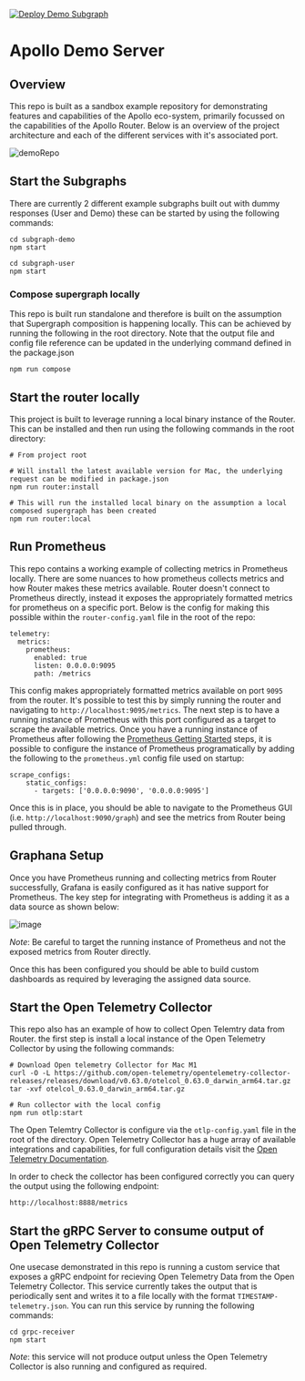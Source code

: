 [![Deploy Demo Subgraph](https://github.com/JoeDevine/apollo-demo-server/actions/workflows/demo.yaml/badge.svg)](https://github.com/JoeDevine/apollo-demo-server/actions/workflows/demo.yaml)

# Apollo Demo Server

## Overview

This repo is built as a sandbox example repository for demonstrating features and capabilities of the Apollo eco-system, primarily focussed on the capabilities of the Apollo Router. Below is an overview of the project architecture and each of the different services with it's associated port.

![demoRepo](https://user-images.githubusercontent.com/10652753/214587816-b753169a-41e1-4283-967c-7a0fba3646cd.png)

## Start the Subgraphs

There are currently 2 different example subgraphs built out with dummy responses (User and Demo) these can be started by using the following commands:

```
cd subgraph-demo
npm start
```

```
cd subgraph-user
npm start
```

### Compose supergraph locally

This repo is built run standalone and therefore is built on the assumption that Supergraph composition is happening locally. This can be achieved by running the following in the root directory. Note that the output file and config file reference can be updated in the underlying command defined in the package.json

```
npm run compose
```

## Start the router locally

This project is built to leverage running a local binary instance of the Router. This can be installed and then run using the following commands in the root directory:

```
# From project root

# Will install the latest available version for Mac, the underlying request can be modified in package.json
npm run router:install

# This will run the installed local binary on the assumption a local composed supergraph has been created
npm run router:local
```

## Run Prometheus

This repo contains a working example of collecting metrics in Prometheus locally. There are some nuances to how prometheus collects metrics and how Router makes these metrics available. Router doesn't connect to Prometheus directly, instead it exposes the appropriately formatted metrics for prometheus on a specific port. Below is the config for making this possible within the `router-config.yaml` file in the root of the repo:

```
telemetry:
  metrics:
    prometheus:
      enabled: true
      listen: 0.0.0.0:9095
      path: /metrics
```

This config makes appropriately formatted metrics available on port `9095` from the router. It's possible to test this by simply running the router and navigating to `http://localhost:9095/metrics`. The next step is to have a running instance of Prometheus with this port configured as a target to scrape the available metrics. Once you have a running instance of Prometheus after following the [Prometheus Getting Started](https://prometheus.io/docs/introduction/first_steps/) steps, it is possible to configure the instance of Prometheus programatically by adding the following to the `prometheus.yml` config file used on startup:

```
scrape_configs:
    static_configs:
      - targets: ['0.0.0.0:9090', '0.0.0.0:9095']
```

Once this is in place, you should be able to navigate to the Prometheus GUI (i.e. `http://localhost:9090/graph`) and see the metrics from Router being pulled through.

## Graphana Setup

Once you have Prometheus running and collecting metrics from Router successfully, Grafana is easily configured as it has native support for Prometheus. The key step for integrating with Prometheus is adding it as a data source as shown below:

![image](https://user-images.githubusercontent.com/10652753/214591328-87e950c7-b7b7-48a0-98d2-82fda06952bd.png)

_Note_: Be careful to target the running instance of Prometheus and not the exposed metrics from Router directly.

Once this has been configured you should be able to build custom dashboards as required by leveraging the assigned data source.

## Start the Open Telemetry Collector

This repo also has an example of how to collect Open Telemtry data from Router. the first step is install a local instance of the Open Telemetry Collector by using the following commands:

```
# Download Open telemetry Collector for Mac M1
curl -O -L https://github.com/open-telemetry/opentelemetry-collector-releases/releases/download/v0.63.0/otelcol_0.63.0_darwin_arm64.tar.gz
tar -xvf otelcol_0.63.0_darwin_arm64.tar.gz

# Run collector with the local config
npm run otlp:start
```

The Open Telemtry Collector is configure via the `otlp-config.yaml` file in the root of the directory. Open Telemetry Collector has a huge array of available integrations and capabilities, for full configuration details visit the [Open Telemetry Documentation](https://opentelemetry.io/docs/collector/).

In order to check the collector has been configured correctly you can query the output using the following endpoint:

```
http://localhost:8888/metrics
```

## Start the gRPC Server to consume output of Open Telemetry Collector

One usecase demonstrated in this repo is running a custom service that exposes a gRPC endpoint for recieving Open Telemetry Data from the Open Telemetry Collector. This service currently takes the output that is periodically sent and writes it to a file locally with the format `TIMESTAMP-telemetry.json`. You can run this service by running the following commands:

```
cd grpc-receiver
npm start
```

_Note_: this service will not produce output unless the Open Telemetry Collector is also running and configured as required.
